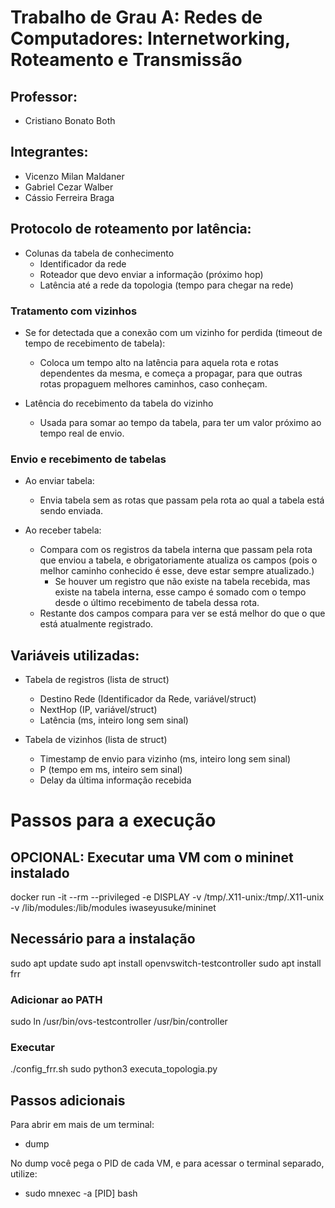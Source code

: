 # Trabalho de Grau A: Redes de Computadores: Internetworking, Roteamento e Transmissão

## Professor:
- Cristiano Bonato Both

## Integrantes:
- Vicenzo Milan Maldaner
- Gabriel Cezar Walber
- Cássio Ferreira Braga

## Protocolo de roteamento por latência:
- Colunas da tabela de conhecimento
    - Identificador da rede
    - Roteador que devo enviar a informação (próximo hop)
    - Latência até a rede da topologia (tempo para chegar na rede)

### Tratamento com vizinhos
- Se for detectada que a conexão com um vizinho for perdida (timeout de tempo de recebimento de tabela):
    - Coloca um tempo alto na latência para aquela rota e rotas dependentes da mesma, e começa a propagar, para que outras rotas propaguem melhores caminhos, caso conheçam.

- Latência do recebimento da tabela do vizinho
    - Usada para somar ao tempo da tabela, para ter um valor próximo ao tempo real de envio.

### Envio e recebimento de tabelas
- Ao enviar tabela:
    - Envia tabela sem as rotas que passam pela rota ao qual a tabela está sendo enviada.

- Ao receber tabela:
    - Compara com os registros da tabela interna que passam pela rota que enviou a tabela, e obrigatoriamente atualiza os campos (pois o melhor caminho conhecido é esse, deve estar sempre atualizado.)
        - Se houver um registro que não existe na tabela recebida, mas existe na tabela interna, esse campo é somado com o tempo desde o último recebimento de tabela dessa rota.
    - Restante dos campos compara para ver se está melhor do que o que está atualmente registrado.

## Variáveis utilizadas:
- Tabela de registros (lista de struct)
    - Destino Rede (Identificador da Rede, variável/struct)
    - NextHop (IP, variável/struct)
    - Latência (ms, inteiro long sem sinal)

- Tabela de vizinhos (lista de struct)
    - Timestamp de envio para vizinho (ms, inteiro long sem sinal)
    - P (tempo em ms, inteiro sem sinal)
    - Delay da última informação recebida

# Passos para a execução

## OPCIONAL: Executar uma VM com o mininet instalado
docker run -it --rm --privileged -e DISPLAY              -v /tmp/.X11-unix:/tmp/.X11-unix              -v /lib/modules:/lib/modules              iwaseyusuke/mininet

## Necessário para a instalação
sudo apt update
sudo apt install openvswitch-testcontroller
sudo apt install frr

### Adicionar ao PATH
sudo ln /usr/bin/ovs-testcontroller /usr/bin/controller

### Executar
./config_frr.sh
sudo python3 executa_topologia.py

## Passos adicionais
Para abrir em mais de um terminal:
- dump

No dump você pega o PID de cada VM, e para acessar o terminal separado, utilize:
- sudo mnexec -a [PID] bash    
